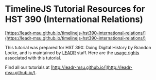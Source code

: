 # TimelineJS Tutorial Resources for HST 390 (International Relations)

[https://leadr-msu.github.io/timelinejs-hst390-international-relations/](https://leadr-msu.github.io/timelinejs-hst390-international-relations/)

This tutorial was prepared for HST 390: Doing Digital History by Brandon Locke, and is maintained by [LEADR](leadr.msu.edu) staff. Here are the [usage rights](https://github.com/leadr-msu/timelinejs-hst390-international-relations/blob/master/License.MD) associated with this tutorial.

Find all our tutorials at [http://leadr-msu.github.io/](http://leadr-msu.github.io/).
